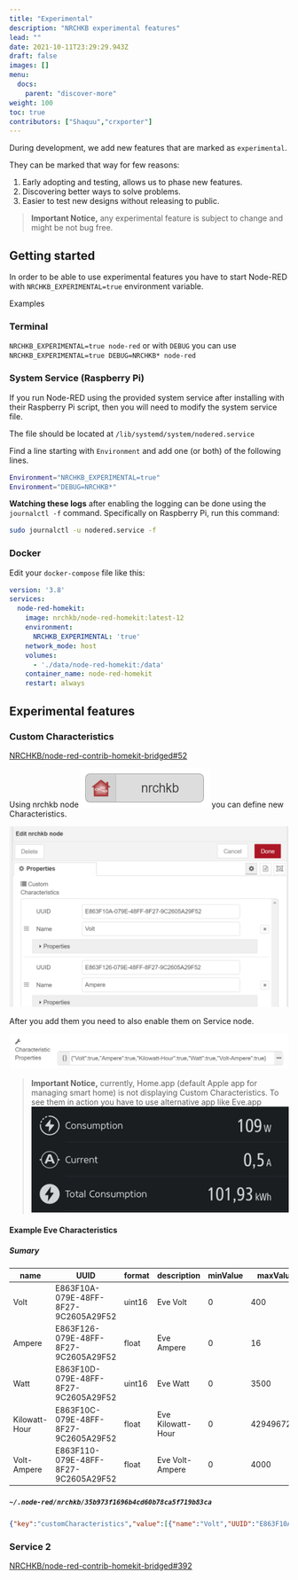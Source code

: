 ```yaml
---
title: "Experimental"
description: "NRCHKB experimental features"
lead: ""
date: 2021-10-11T23:29:29.943Z
draft: false
images: []
menu:
  docs:
    parent: "discover-more"
weight: 100
toc: true
contributors: ["Shaquu","crxporter"]
---
```


During development, we add new features that are marked as `experimental`.

They can be marked that way for few reasons:

1. Early adopting and testing, allows us to phase new features.
2. Discovering better ways to solve problems.
3. Easier to test new designs without releasing to public.

> **Important Notice,** any experimental feature is subject to change and might be not bug free.

## Getting started

In order to be able to use experimental features you have to start Node-RED with `NRCHKB_EXPERIMENTAL=true` environment variable.

Examples

### Terminal

`NRCHKB_EXPERIMENTAL=true node-red` or with `DEBUG` you can use `NRCHKB_EXPERIMENTAL=true DEBUG=NRCHKB* node-red`

### System Service (Raspberry Pi)

If you run Node-RED using the provided system service after installing with their Raspberry Pi script, then you will need to modify the system service file.

The file should be located at `/lib/systemd/system/nodered.service`

Find a line starting with `Environment` and add one (or both) of the following lines.

```bash
Environment="NRCHKB_EXPERIMENTAL=true"
Environment="DEBUG=NRCHKB*"
```

**Watching these logs** after enabling the logging can be done using the `journalctl -f` command. Specifically on Raspberry Pi, run this command:

```bash
sudo journalctl -u nodered.service -f
```

### Docker

Edit your `docker-compose` file like this:

```yaml
version: '3.8'
services:
  node-red-homekit:
    image: nrchkb/node-red-homekit:latest-12
    environment:
      NRCHKB_EXPERIMENTAL: 'true'
    network_mode: host
    volumes:
      - './data/node-red-homekit:/data'
    container_name: node-red-homekit
    restart: always
```

## Experimental features

### Custom Characteristics

[NRCHKB/node-red-contrib-homekit-bridged#52](https://github.com/NRCHKB/node-red-contrib-homekit-bridged/issues/52)

Using nrchkb node ![nrchkb node](nrchkb-node.png) you can define new Characteristics.

![Custom Characteristics editor](custom-characteristics-nrchkb-node.png)

After you add them you need to also enable them on Service node.

![Service node Custom Characteristics](custom-characteristics-service-node.png)

> **Important Notice,** currently, Home.app (default Apple app for managing smart home) is not displaying Custom Characteristics.
> To see them in action you have to use alternative app like Eve.app
> ![Custom Characteristics Eve.app](custom-characteristics-eve-app.jpeg)

#### Example Eve Characteristics

##### Sumary

| name          | UUID                                 | format | description       | minValue | maxValue   | minStep |
| ------------- | ------------------------------------ | ------ | ----------------- | -------- | ---------- | ------- |
| Volt          | E863F10A-079E-48FF-8F27-9C2605A29F52 | uint16 | Eve Volt          | 0        | 400        | 3       |
| Ampere        | E863F126-079E-48FF-8F27-9C2605A29F52 | float  | Eve Ampere        | 0        | 16         | 0.01    |
| Watt          | E863F10D-079E-48FF-8F27-9C2605A29F52 | uint16 | Eve Watt          | 0        | 3500       |         |
| Kilowatt-Hour | E863F10C-079E-48FF-8F27-9C2605A29F52 | float  | Eve Kilowatt-Hour | 0        | 4294967295 | 0.01    |
| Volt-Ampere   | E863F110-079E-48FF-8F27-9C2605A29F52 | float  | Eve Volt-Ampere   | 0        | 4000       | 0.01    |

##### `~/.node-red/nrchkb/35b973f1696b4cd60b78ca5f719b83ca`

```json
{"key":"customCharacteristics","value":[{"name":"Volt","UUID":"E863F10A-079E-48FF-8F27-9C2605A29F52","format":"uint16","unit":"","perms":["pr","pw","ev","tw","wr"],"ev":"true","description":"Eve Volt","minValue":"0","maxValue":"400","minStep":"3","maxLen":"","maxDataLen":"","validValues":"","adminOnlyAccess":["0","1","2"]},{"name":"Ampere","UUID":"E863F126-079E-48FF-8F27-9C2605A29F52","format":"float","unit":"","perms":["pr","pw","ev","tw","wr"],"ev":"true","description":"Eve Ampere","minValue":"0","maxValue":"16","minStep":"0.01","maxLen":"","maxDataLen":"","validValues":"","adminOnlyAccess":["0","1","2"]},{"name":"Watt","UUID":"E863F10D-079E-48FF-8F27-9C2605A29F52","format":"uint16","unit":"","perms":["pr","pw","ev","tw","wr"],"ev":"true","description":"Eve Watt","minValue":"0","maxValue":"3500","minStep":"","maxLen":"","maxDataLen":"","validValues":"","adminOnlyAccess":["0","1","2"]},{"name":"Kilowatt-Hour","UUID":"E863F10C-079E-48FF-8F27-9C2605A29F52","format":"float","unit":"","perms":["pr","pw","ev","tw","wr"],"ev":"true","description":"Eve Kilowatt-Hour","minValue":"0","maxValue":"4294967295","minStep":"0.01","maxLen":"","maxDataLen":"","validValues":"","adminOnlyAccess":["0","1","2"]},{"name":"Volt-Ampere","UUID":"E863F110-079E-48FF-8F27-9C2605A29F52","format":"float","unit":"","perms":["pr","pw","ev","tw","wr"],"ev":"true","description":"Eve Volt-Ampere","minValue":"0","maxValue":"4000","minStep":"0.01","maxLen":"","maxDataLen":"","validValues":"","adminOnlyAccess":["0","1","2"]}]}
```

### Service 2

[NRCHKB/node-red-contrib-homekit-bridged#392](https://github.com/NRCHKB/node-red-contrib-homekit-bridged/issues/392)
